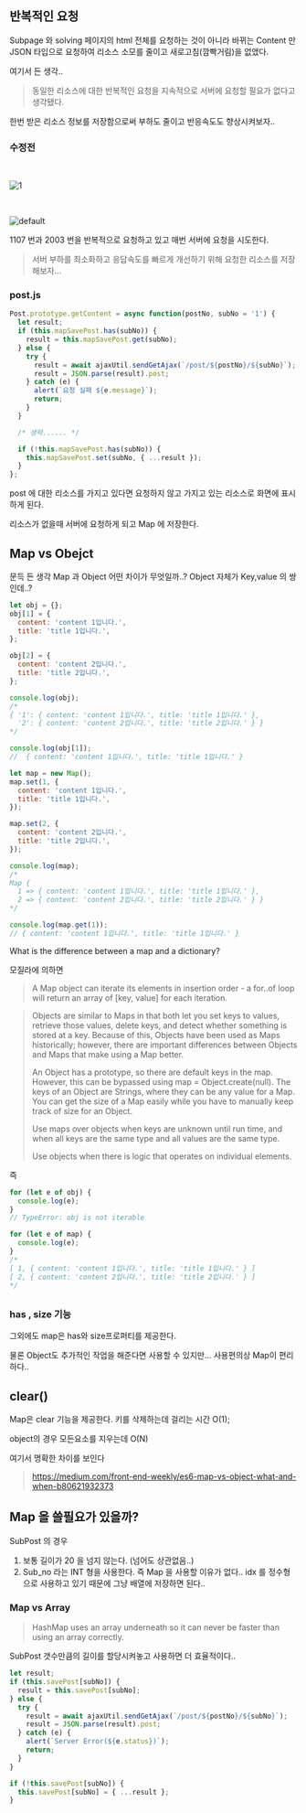 ## 반복적인 요청

Subpage 와 solving 페이지의 html 전체를 요청하는 것이 아니라 바뀌는 Content 만 JSON 타입으로 요청하여 리소스 소모를 줄이고 새로고침(깜빡거림)을 없앴다.

여기서 든 생각..

> 동일한 리소스에 대한 반복적인 요청을 지속적으로 서버에 요청할 필요가 없다고 생각됐다.

한번 받은 리소스 정보를 저장함으로써 부하도 줄이고 반응속도도 향상시켜보자..

### 수정전

<br>

![1](https://user-images.githubusercontent.com/31912670/51841566-51500580-2352-11e9-9ee8-0d5a36c9b506.png)

<br>

![default](https://user-images.githubusercontent.com/31912670/51841674-88261b80-2352-11e9-829e-a62e3c03903f.jpg)

1107 번과 2003 번을 반복적으로 요청하고 있고 매번 서버에 요청을 시도한다.

> 서버 부하를 최소화하고 응답속도를 빠르게 개선하기 위해 요청한 리소스를 저장해보자...

### post.js

```js
Post.prototype.getContent = async function(postNo, subNo = '1') {
  let result;
  if (this.mapSavePost.has(subNo)) {
    result = this.mapSavePost.get(subNo);
  } else {
    try {
      result = await ajaxUtil.sendGetAjax(`/post/${postNo}/${subNo}`);
      result = JSON.parse(result).post;
    } catch (e) {
      alert(`요청 실패 ${e.message}`);
      return;
    }
  }

  /* 생략...... */

  if (!this.mapSavePost.has(subNo)) {
    this.mapSavePost.set(subNo, { ...result });
  }
};
```

post 에 대한 리소스를 가지고 있다면 요청하지 않고 가지고 있는 리소스로 화면에 표시하게 된다.

리소스가 없을때 서버에 요청하게 되고 Map 에 저장한다.

## Map vs Obejct

문득 든 생각 Map 과 Object 어떤 차이가 무엇일까..?
Object 자체가 Key,value 의 쌍인데..?

```js
let obj = {};
obj[1] = {
  content: 'content 1입니다.',
  title: 'title 1입니다.',
};

obj[2] = {
  content: 'content 2입니다.',
  title: 'title 2입니다.',
};

console.log(obj);
/*
{ '1': { content: 'content 1입니다.', title: 'title 1입니다.' },
  '2': { content: 'content 2입니다.', title: 'title 2입니다.' } }
*/

console.log(obj[1]);
//  { content: 'content 1입니다.', title: 'title 1입니다.' }

let map = new Map();
map.set(1, {
  content: 'content 1입니다.',
  title: 'title 1입니다.',
});

map.set(2, {
  content: 'content 2입니다.',
  title: 'title 2입니다.',
});

console.log(map);
/*
Map {
  1 => { content: 'content 1입니다.', title: 'title 1입니다.' },
  2 => { content: 'content 2입니다.', title: 'title 2입니다.' } }
*/

console.log(map.get(1));
// { content: 'content 1입니다.', title: 'title 1입니다.' }
```

What is the difference between a map and a dictionary?

모질라에 의하면

> A Map object can iterate its elements in insertion order - a for..of loop will return an array of [key, value] for each iteration.

> Objects are similar to Maps in that both let you set keys to values, retrieve those values, delete keys, and detect whether something is stored at a key. Because of this, Objects have been used as Maps historically; however, there are important differences between Objects and Maps that make using a Map better.
>
> An Object has a prototype, so there are default keys in the map. However, this can be bypassed using map = Object.create(null). The keys of an Object are Strings, where they can be any value for a Map. You can get the size of a Map easily while you have to manually keep track of size for an Object.
>
> Use maps over objects when keys are unknown until run time, and when all keys are the same type and all values are the same type.
>
> Use objects when there is logic that operates on individual elements.

즉

```js
for (let e of obj) {
  console.log(e);
}
// TypeError: obj is not iterable

for (let e of map) {
  console.log(e);
}
/*
[ 1, { content: 'content 1입니다.', title: 'title 1입니다.' } ]
[ 2, { content: 'content 2입니다.', title: 'title 2입니다.' } ]
*/
```

## 

### has , size 기능

그외에도 map은 has와 size프로퍼티를 제공한다. 

물론 Object도 추가적인 작업을 해준다면 사용할 수 있지만... 사용편의상 Map이 편리하다..



## clear() 

Map은 clear 기능을 제공한다. 키를 삭제하는데 걸리는 시간 O(1);

object의 경우 모든요소를 지우는데 O(N) 

여기서 명확한 차이를 보인다





> https://medium.com/front-end-weekly/es6-map-vs-object-what-and-when-b80621932373
>
>



## 

## 

## Map 을 쓸필요가 있을까?

SubPost 의 경우

1. 보통 길이가 20 을 넘지 않는다. (넘어도 상관없음..)
2. Sub_no 라는 INT 형을 사용한다.
   즉 Map 을 사용할 이유가 없다.. idx 를 정수형으로 사용하고 있기 때문에 그냥 배열에 저장하면 된다..

### Map vs Array

> HashMap uses an array underneath so it can never be faster than using an array correctly.

SubPost 갯수만큼의 길이를 할당시켜놓고 사용하면 더 효율적이다..

```js
let result;
if (this.savePost[subNo]) {
  result = this.savePost[subNo];
} else {
  try {
    result = await ajaxUtil.sendGetAjax(`/post/${postNo}/${subNo}`);
    result = JSON.parse(result).post;
  } catch (e) {
    alert(`Server Error(${e.status})`);
    return;
  }
}

if (!this.savePost[subNo]) {
  this.savePost[subNo] = { ...result };
}
```